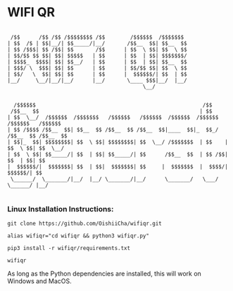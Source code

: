 # WIFI QR


```

 /$$      /$$ /$$ /$$$$$$$$ /$$        /$$$$$$  /$$$$$$$                                 
| $$  /$ | $$|__/| $$_____/|__/       /$$__  $$| $$__  $$                                
| $$ /$$$| $$ /$$| $$       /$$      | $$  \ $$| $$  \ $$                                
| $$/$$ $$ $$| $$| $$$$$   | $$      | $$  | $$| $$$$$$$/                                
| $$$$_  $$$$| $$| $$__/   | $$      | $$  | $$| $$__  $$                                
| $$$/ \  $$$| $$| $$      | $$      | $$/$$ $$| $$  \ $$                                
| $$/   \  $$| $$| $$      | $$      |  $$$$$$/| $$  | $$                                
|__/     \__/|__/|__/      |__/       \____ $$$|__/  |__/                                
                                           \__/                                          
                                                                                         
                                                                                         
  /$$$$$$                                                     /$$                        
 /$$__  $$                                                   | $$                        
| $$  \__/  /$$$$$$  /$$$$$$$   /$$$$$$   /$$$$$$  /$$$$$$  /$$$$$$    /$$$$$$   /$$$$$$ 
| $$ /$$$$ /$$__  $$| $$__  $$ /$$__  $$ /$$__  $$|____  $$|_  $$_/   /$$__  $$ /$$__  $$
| $$|_  $$| $$$$$$$$| $$  \ $$| $$$$$$$$| $$  \__/ /$$$$$$$  | $$    | $$  \ $$| $$  \__/
| $$  \ $$| $$_____/| $$  | $$| $$_____/| $$      /$$__  $$  | $$ /$$| $$  | $$| $$      
|  $$$$$$/|  $$$$$$$| $$  | $$|  $$$$$$$| $$     |  $$$$$$$  |  $$$$/|  $$$$$$/| $$      
 \______/  \_______/|__/  |__/ \_______/|__/      \_______/   \___/   \______/ |__/      
                                                                                         
```                                                                                         
                                                                                         
                                                                                         
### Linux Installation Instructions:

```
git clone https://github.com/OishiiCha/wifiqr.git
```
```
alias wifiqr="cd wifiqr && python3 wifiqr.py"
```
```
pip3 install -r wifiqr/requirements.txt
```
```
wifiqr
```
As long as the Python dependencies are installed, this will work on Windows and MacOS.

